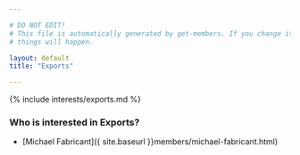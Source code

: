 ```yaml
---

# DO NOT EDIT!
# This file is automatically generated by get-members. If you change it, bad
# things will happen.

layout: default
title: "Exports"

---
```


{% include interests/exports.md %}

### Who is interested in Exports?


* [Michael Fabricant]({ site.baseurl }}members/michael-fabricant.html)

